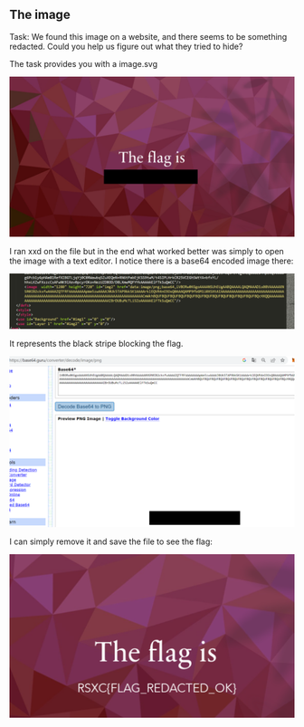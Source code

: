 ## The image

Task: We found this image on a website, and there seems to be something redacted. Could you help us figure out what they tried to hide?

The task provides you with a image.svg

![8c22999a63b6491ea615d3c4556b0d3a.png](../images/8c22999a63b6491ea615d3c4556b0d3a.png)

I ran xxd on the file but in the end what worked better was simply to open the image with a text editor.
I notice there is a base64 encoded image there:

![6124dd0d25314a2e9ec36f3cabc22f22.png](../images/6124dd0d25314a2e9ec36f3cabc22f22.png)

It represents the black stripe blocking the flag.

 ![982b5655e97e48e785483e4c3b1dd7b3.png](../images/982b5655e97e48e785483e4c3b1dd7b3.png)
 
I can simply remove it and save the file to see the flag:

 ![095dfd453894484aa68739715f229d45.png](../images/095dfd453894484aa68739715f229d45.png)
